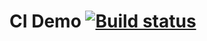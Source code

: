 # CI Demo [![Build status](https://ci.appveyor.com/api/projects/status/kuncd50sw112f801?svg=true)](https://ci.appveyor.com/project/Anna-Stankevich/aqa-homework-2)
